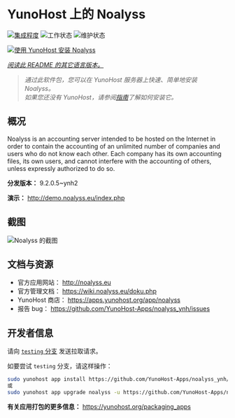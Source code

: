 <!--
注意：此 README 由 <https://github.com/YunoHost/apps/tree/master/tools/readme_generator> 自动生成
请勿手动编辑。
-->

# YunoHost 上的 Noalyss

[![集成程度](https://dash.yunohost.org/integration/noalyss.svg)](https://ci-apps.yunohost.org/ci/apps/noalyss/) ![工作状态](https://ci-apps.yunohost.org/ci/badges/noalyss.status.svg) ![维护状态](https://ci-apps.yunohost.org/ci/badges/noalyss.maintain.svg)

[![使用 YunoHost 安装 Noalyss](https://install-app.yunohost.org/install-with-yunohost.svg)](https://install-app.yunohost.org/?app=noalyss)

*[阅读此 README 的其它语言版本。](./ALL_README.md)*

> *通过此软件包，您可以在 YunoHost 服务器上快速、简单地安装 Noalyss。*  
> *如果您还没有 YunoHost，请参阅[指南](https://yunohost.org/install)了解如何安装它。*

## 概况

Noalyss is an accounting server intended to be hosted on the Internet in order to contain the accounting of an unlimited number of companies and users who do not know each other. Each company has its own accounting files, its own users, and cannot interfere with the accounting of others, unless expressly authorized to do so.

**分发版本：** 9.2.0.5~ynh2

**演示：** <http://demo.noalyss.eu/index.php>

## 截图

![Noalyss 的截图](./doc/screenshots/Sélection_099_0.png)

## 文档与资源

- 官方应用网站： <http://noalyss.eu>
- 官方管理文档： <https://wiki.noalyss.eu/doku.php>
- YunoHost 商店： <https://apps.yunohost.org/app/noalyss>
- 报告 bug： <https://github.com/YunoHost-Apps/noalyss_ynh/issues>

## 开发者信息

请向 [`testing` 分支](https://github.com/YunoHost-Apps/noalyss_ynh/tree/testing) 发送拉取请求。

如要尝试 `testing` 分支，请这样操作：

```bash
sudo yunohost app install https://github.com/YunoHost-Apps/noalyss_ynh/tree/testing --debug
或
sudo yunohost app upgrade noalyss -u https://github.com/YunoHost-Apps/noalyss_ynh/tree/testing --debug
```

**有关应用打包的更多信息：** <https://yunohost.org/packaging_apps>
